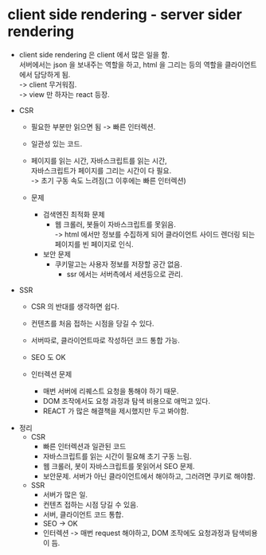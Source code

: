 # client side rendering - server sider rendering

- client side rendering 은 client 에서 많은 일을 함.<br />
  서버에서는 json 을 보내주는 역할을 하고, html 을 그리는 등의 역할을 클라이언트에서 담당하게 됨.<br/>
  -> client 무거워짐.<br />
  -> view 만 하자는 react 등장.

- CSR

  - 필요한 부분만 읽으면 됨 -> 빠른 인터렉션.
  - 일관성 있는 코드.
  - 페이지를 읽는 시간, 자바스크립트를 읽는 시간,<br />
    자바스크립트가 페이지를 그리는 시간이 다 필요.<br />
    -> 초기 구동 속도 느려짐(그 이후에는 빠른 인터렉션)

  - 문제
    - 검색엔진 최적화 문제
      - 웹 크롤러, 봇들이 자바스크립트를 못읽음.<br />
        -> html 에서만 정보를 수집하게 되어 클라이언트 사이드 렌더링 되는 페이지를 빈 페이지로 인식.
    - 보안 문제
      - 쿠키말고는 사용자 정보를 저장할 공간 없음.
        - ssr 에서는 서버측에서 세션등으로 관리.

- SSR

  - CSR 의 반대를 생각하면 쉽다.
  - 컨텐츠를 처음 접하는 시점을 당길 수 있다.
  - 서버따로, 클라이언트따로 작성하던 코드 통합 가능.
  - SEO 도 OK

  - 인터렉션 문제
    - 매번 서버에 리퀘스트 요청을 통해야 하기 때문.
    - DOM 조작에서도 요청 과정과 탐색 비용으로 애먹고 있다.
    - REACT 가 많은 해결책을 제시했지만 두고 봐야함.

* 정리
  - CSR
    - 빠른 인터렉션과 일관된 코드
    - 자바스크립트를 읽는 시간이 필요해 초기 구동 느림.
    - 웹 크롤러, 봇이 자바스크립트를 못읽어서 SEO 문제.
    - 보안문제. 서버가 아닌 클라이언트에서 해야하고, 그러려면 쿠키로 해야함.
  - SSR
    - 서버가 많은 일.
    - 컨텐츠 접하는 시점 당길 수 있음.
    - 서버, 클라이언트 코드 통합.
    - SEO -> OK
    - 인터렉션 -> 매번 request 해야하고, DOM 조작에도 요청과정과 탐색비용이 듬.
